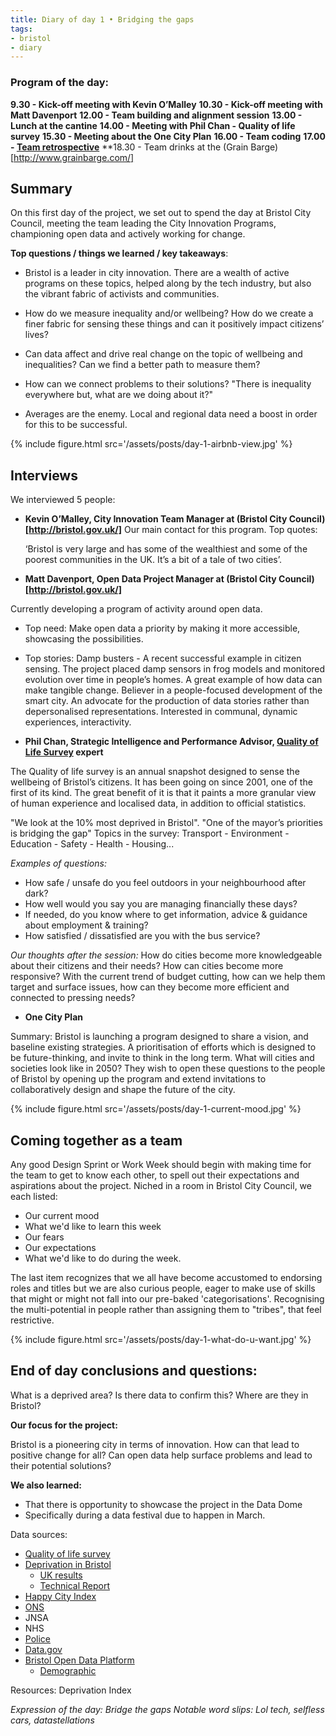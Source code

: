 ```yaml
---
title: Diary of day 1 • Bridging the gaps
tags:
- bristol
- diary
---
```


### Program of the day:
**9.30 - Kick-off meeting with Kevin O’Malley**
**10.30 - Kick-off meeting with Matt Davenport**
**12.00 - Team building and alignment session**
**13.00 - Lunch at the cantine**
**14.00 - Meeting with Phil Chan - Quality of life survey**
**15.30 - Meeting about the One City Plan**
**16.00 - Team coding**
**17.00 - [Team retrospective](https://dtc-innovation.github.io/mind-the-gaps/2018/01/15/retrospective.html)**
**18.30 - Team drinks at the (Grain Barge)[http://www.grainbarge.com/]

## Summary
On this first day of the project, we set out to spend the day at Bristol City Council, meeting the team leading the City Innovation Programs, championing open data and actively working for change.

**Top questions / things we learned / key takeaways**:

* Bristol is a leader in city innovation.
There are a wealth of active programs on these topics, helped along by the tech industry, but also the vibrant fabric of activists and communities.

* How do we measure inequality and/or wellbeing?
How do we create a finer fabric for sensing these things and can it positively impact citizens’ lives?

* Can data affect and drive real change on the topic of wellbeing and inequalities? Can we find a better path to measure them?

* How can we connect problems to their solutions?
"There is inequality everywhere but, what are we doing about it?"

* Averages are the enemy. Local and regional data need a boost in order for this to be successful.

{% include figure.html src='/assets/posts/day-1-airbnb-view.jpg' %}

## Interviews
We interviewed 5 people:

* **Kevin O’Malley, City Innovation Team Manager at (Bristol City Council)[http://bristol.gov.uk/]**
Our main contact for this program.
Top quotes:

	‘Bristol is very large and has some of the wealthiest and some of the poorest communities in the UK. It’s a bit of a tale of two cities’.



* **Matt Davenport, Open Data Project Manager at (Bristol City Council)[http://bristol.gov.uk/]**

Currently developing a program of activity around open data.

* Top need:
Make open data a priority by making it more accessible, showcasing the possibilities.
* Top stories:
Damp busters - A recent successful example in citizen sensing. The project placed damp sensors in frog models and monitored evolution over time in people’s homes. A great example of how data can make tangible change.
Believer in a people-focused development of the smart city.
An advocate for the production of data stories rather than depersonalised representations. Interested in communal, dynamic experiences, interactivity.


* **Phil Chan, Strategic Intelligence and Performance Advisor, [Quality of Life Survey](https://www.bristol.gov.uk/statistics-census-information/the-quality-of-life-in-bristol) expert**

The Quality of life survey is an annual snapshot designed to sense the wellbeing of Bristol’s citizens. It has been going on since 2001, one of the first of its kind.
The great benefit of it is that it paints a more granular view of human experience and localised data, in addition to official statistics.

"We look at the 10% most deprived in Bristol".
"One of the mayor’s priorities is bridging the gap"
Topics in the survey: Transport - Environment - Education - Safety - Health - Housing...

_Examples of questions:_
* How safe / unsafe do you feel outdoors in your neighbourhood after dark?
* How well would you say you are managing financially these days?
* If needed, do you know where to get information, advice & guidance about employment & training?
* How satisfied / dissatisfied are you with the bus service?

_Our thoughts after the session:_
How do cities become more knowledgeable about their citizens and their needs?
How can cities become more responsive?
With the current trend of budget cutting, how can we help them target and surface issues, how can they become more efficient and connected to pressing needs?

* **One City Plan**

Summary:
Bristol is launching a program designed to share a vision, and baseline existing strategies.
A prioritisation of efforts which is designed to be future-thinking, and invite to think in the long term. What will cities and societies look like in 2050?
They wish to open these questions to the people of Bristol by opening up the program and extend invitations to collaboratively design and shape the future of the city.

{% include figure.html src='/assets/posts/day-1-current-mood.jpg' %}

## Coming together as a team

Any good Design Sprint or Work Week should begin with making time for the team to get to know each other, to spell out their expectations and aspirations about the project.
Niched in a room in Bristol City Council, we each listed:
* Our current mood
* What we'd like to learn this week
* Our fears
* Our expectations
* What we'd like to do during the week.

The last item recognizes that we all have become accustomed to endorsing roles and titles but we are also curious people, eager to make use of skills that might or might not fall into our pre-baked 'categorisations'. Recognising the multi-potential in people rather than assigning them to "tribes", that feel restrictive.

{% include figure.html src='/assets/posts/day-1-what-do-u-want.jpg' %}

## End of day conclusions and questions:

What is a deprived area?
Is there data to confirm this?
Where are they in Bristol?

**Our focus for the project:**

Bristol is a pioneering city in terms of innovation.
How can that lead to positive change for all? Can open data help surface problems and lead to their potential solutions?

**We also learned:**

* That there is opportunity to showcase the project in the Data Dome
* Specifically during a data festival due to happen in March.

Data sources:
* [Quality of life survey](https://www.bristol.gov.uk/statistics-census-information/the-quality-of-life-in-bristol)
* [Deprivation in Bristol](https://www.bristol.gov.uk/statistics-census-information/deprivation)
	* [UK results](https://www.gov.uk/government/statistics/english-indices-of-deprivation-201)
	* [Technical Report](https://www.gov.uk/government/uploads/system/uploads/attachment_data/file/464485/English_Indices_of_Deprivation_2015_-_Technical-Report.pdf)
* [Happy City Index](http://www.happycity.org.uk/measurement-policy/happy-city-index/2016-results/)
* [ONS](https://www.ons.gov.uk)
* JNSA
* NHS
* [Police](https://data.police.uk)
* [Data.gov](https://data.gov.uk)
* [Bristol Open Data Platform](https://opendata.bristol.gov.uk/pages/home/)
	* [Demographic](https://www.bristol.gov.uk/documents/20182/33904/Population+of+Bristol+September+2017.pdf/53020277-05de-a153-2052-aa080338bb57)

Resources: Deprivation Index

_Expression of the day: Bridge the gaps_
_Notable word slips:_
_Lol tech, selfless cars, datastellations_
